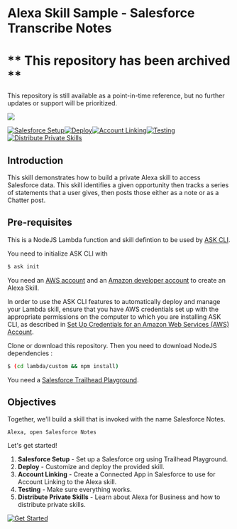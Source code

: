 # Alexa Skill Sample - Salesforce Transcribe Notes

# ** This repository has been archived **
This repository is still available as a point-in-time reference, but no further updates or support will be prioritized.

<img src="https://m.media-amazon.com/images/G/01/mobile-apps/dex/alexa/alexa-skills-kit/tutorials/quiz-game/header._TTH_.png" />

[![Salesforce Setup](https://m.media-amazon.com/images/G/01/mobile-apps/dex/alexa/alexa-skills-kit/tutorials/tutorial-page-marker-1-off._TTH_.png)](./instructions/1-salesforce-setup.md)[![Deploy](https://m.media-amazon.com/images/G/01/mobile-apps/dex/alexa/alexa-skills-kit/tutorials/tutorial-page-marker-2-off._TTH_.png)](./instructions/2-deploy.md)[![Account Linking](https://m.media-amazon.com/images/G/01/mobile-apps/dex/alexa/alexa-skills-kit/tutorials/tutorial-page-marker-3-off._TTH_.png)](./instructions/3-account-linking.md)[![Testing](https://m.media-amazon.com/images/G/01/mobile-apps/dex/alexa/alexa-skills-kit/tutorials/tutorial-page-marker-4-off._TTH_.png)](./instructions/4-testing.md)[![Distribute Private Skills](https://m.media-amazon.com/images/G/01/mobile-apps/dex/alexa/alexa-skills-kit/tutorials/tutorial-page-marker-5-off._TTH_.png)](./instructions/5-distribute-private-skills.md)

## Introduction

This skill demonstrates how to build a private Alexa skill to access  Salesforce data. This skill identifies a given opportunity then tracks a series of statements that a user gives, then posts those either as a note or as a Chatter post. 

## Pre-requisites

This is a NodeJS Lambda function and skill defintion to be used by [ASK CLI](https://developer.amazon.com/docs/smapi/quick-start-alexa-skills-kit-command-line-interface.html).

You need to initialize ASK CLI with 

```bash
$ ask init
```

You need an [AWS account](https://aws.amazon.com) and an [Amazon developer account](https://developer.amazon.com) to create an Alexa Skill.

In order to use the ASK CLI features to automatically deploy and manage your Lambda skill, ensure that you have AWS credentials set up with the appropriate permissions on the computer to which you are installing ASK CLI, as described in [Set Up Credentials for an Amazon Web Services (AWS) Account](https://developer.amazon.com/docs/smapi/set-up-credentials-for-an-amazon-web-services-account.html).

Clone or download this repository. Then you need to download NodeJS dependencies :

```bash
$ (cd lambda/custom && npm install)
```

You need a [Salesforce Trailhead Playground](https://trailhead.salesforce.com/en/modules/trailhead_playground_management/units/create-a-trailhead-playground).


## Objectives

Together, we'll build a skill that is invoked with the name Salesforce Notes.

```text
Alexa, open Salesforce Notes
```

Let's get started!

1. **Salesforce Setup** - Set up a Salesforce org using Trailhead Playground.
2. **Deploy** - Customize and deploy the provided skill. 
3. **Account Linking** - Create a Connected App in Salesforce to use for Account Linking to the Alexa skill.
4. **Testing** - Make sure everything works.
5. **Distribute Private Skills** - Learn about Alexa for Business and how to distribute private skills. 

[![Get Started](https://m.media-amazon.com/images/G/01/mobile-apps/dex/alexa/alexa-skills-kit/tutorials/general/buttons/button_get_started._TTH_.png)](./instructions/1-salesforce-setup.md)


